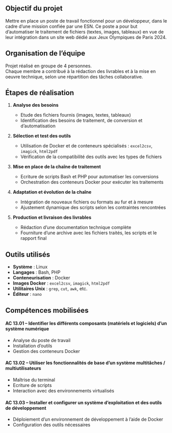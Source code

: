 ## Objectif du projet

Mettre en place un poste de travail fonctionnel pour un développeur, dans le cadre d’une mission confiée par une ESN. Ce poste a pour but d’automatiser le traitement de fichiers (textes, images, tableaux) en vue de leur intégration dans un site web dédié aux Jeux Olympiques de Paris 2024.

## Organisation de l’équipe

Projet réalisé en groupe de 4 personnes.  
Chaque membre a contribué à la rédaction des livrables et à la mise en oeuvre technique, selon une répartition des tâches collaborative.

## Étapes de réalisation

1. **Analyse des besoins** 
   - Etude des fichiers fournis (images, textes, tableaux) 
   - Identification des besoins de traitement, de conversion et d’automatisation

2. **Sélection et test des outils** 
   - Utilisation de Docker et de conteneurs spécialisés : `excel2csv`, `imagick`, `html2pdf` 
   - Vérification de la compatibilité des outils avec les types de fichiers

3. **Mise en place de la chaîne de traitement** 
   - Ecriture de scripts Bash et PHP pour automatiser les conversions 
   - Orchestration des conteneurs Docker pour exécuter les traitements

4. **Adaptation et évolution de la chaîne** 
   - Intégration de nouveaux fichiers ou formats au fur et à mesure 
   - Ajustement dynamique des scripts selon les contraintes rencontrées

5. **Production et livraison des livrables** 
   - Rédaction d’une documentation technique complète 
   - Fourniture d’une archive avec les fichiers traités, les scripts et le rapport final

## Outils utilisés

- **Système** : Linux 
- **Langages** : Bash, PHP 
- **Conteneurisation** : Docker 
- **Images Docker** : `excel2csv`, `imagick`, `html2pdf` 
- **Utilitaires Unix** : `grep`, `cut`, `awk`, etc. 
- **Éditeur** : `nano`

## Compétences mobilisées

#### **AC 13.01 – Identifier les différents composants (matériels et logiciels) d’un système numérique** 
  - Analyse du poste de travail 
  - Installation d’outils 
  - Gestion des conteneurs Docker

#### **AC 13.02 – Utiliser les fonctionnalités de base d’un système multitâches / multiutilisateurs** 
  - Maîtrise du terminal 
  - Ecriture de scripts 
  - Interaction avec des environnements virtualisés

#### **AC 13.03 – Installer et configurer un système d’exploitation et des outils de développement** 
  - Déploiement d’un environnement de développement à l’aide de Docker 
  - Configuration des outils nécessaires
